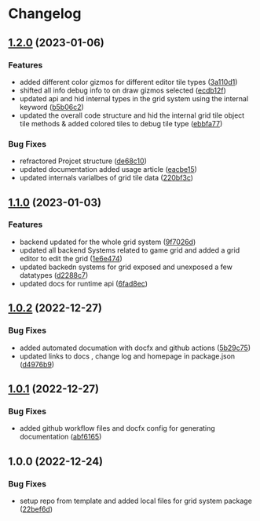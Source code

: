 # Changelog

## [1.2.0](https://github.com/EyeRunnMan-GameDev-Portfolio/com.eyerunnman.gridsystem/compare/v1.1.0...v1.2.0) (2023-01-06)


### Features

* added different color gizmos for different editor tile types ([3a110d1](https://github.com/EyeRunnMan-GameDev-Portfolio/com.eyerunnman.gridsystem/commit/3a110d1f11a6348f9175910ff587a151e92dd2fc))
* shifted all info  debug info to on draw gizmos selected ([ecdb12f](https://github.com/EyeRunnMan-GameDev-Portfolio/com.eyerunnman.gridsystem/commit/ecdb12f22ef12dc3e6117ceb001458364f0965dd))
* updated api and hid internal types in the grid system using the internal keyword ([b5b06c2](https://github.com/EyeRunnMan-GameDev-Portfolio/com.eyerunnman.gridsystem/commit/b5b06c264c345b628be5af9ca358138de06171d6))
* updated the overall code structure and hid the internal grid tile object tile methods &  added colored tiles to debug tile type ([ebbfa77](https://github.com/EyeRunnMan-GameDev-Portfolio/com.eyerunnman.gridsystem/commit/ebbfa773f2c7fa6ff4b8a5a82411a5dcb166b314))


### Bug Fixes

* refractored Projcet structure ([de68c10](https://github.com/EyeRunnMan-GameDev-Portfolio/com.eyerunnman.gridsystem/commit/de68c10c4fe5d9e98f7140f3ac46230374fd1c74))
* updated documentation added usage article ([eacbe15](https://github.com/EyeRunnMan-GameDev-Portfolio/com.eyerunnman.gridsystem/commit/eacbe15fb53de409c43ea84bc7b52ee56985f035))
* updated internals varialbes of grid tile data ([220bf3c](https://github.com/EyeRunnMan-GameDev-Portfolio/com.eyerunnman.gridsystem/commit/220bf3ce927ee542aff814cee8d325f11253bbe5))

## [1.1.0](https://github.com/EyeRunnMan-GameDev-Portfolio/com.eyerunnman.gridsystem/compare/v1.0.2...v1.1.0) (2023-01-03)


### Features

* backend updated for the whole grid system ([9f7026d](https://github.com/EyeRunnMan-GameDev-Portfolio/com.eyerunnman.gridsystem/commit/9f7026d117ab8d3592db69d5ce431d95dd78f0f3))
* updated all backend Systems related to game grid and added a grid editor to edit the grid ([1e6e474](https://github.com/EyeRunnMan-GameDev-Portfolio/com.eyerunnman.gridsystem/commit/1e6e474a0c28c4313acf849160663aba16dac6cd))
* updated backedn systems for grid exposed and unexposed a few datatypes ([d2288c7](https://github.com/EyeRunnMan-GameDev-Portfolio/com.eyerunnman.gridsystem/commit/d2288c7cace1e3e1a75d33dd60944582b75a9218))
* updated docs for runtime api ([6fad8ec](https://github.com/EyeRunnMan-GameDev-Portfolio/com.eyerunnman.gridsystem/commit/6fad8ecad3179bf9544098881e033e0239f9fae9))

## [1.0.2](https://github.com/EyeRunnMan-GameDev-Portfolio/com.eyerunnman.gridsystem/compare/v1.0.1...v1.0.2) (2022-12-27)


### Bug Fixes

* added automated documation with docfx and github actions ([5b29c75](https://github.com/EyeRunnMan-GameDev-Portfolio/com.eyerunnman.gridsystem/commit/5b29c751f78451982d8c2102397e4268133daf40))
* updated links to docs , change log and homepage in package.json ([d4976b9](https://github.com/EyeRunnMan-GameDev-Portfolio/com.eyerunnman.gridsystem/commit/d4976b991fc99b7418e17fa5ec29e58cff8632d3))

## [1.0.1](https://github.com/EyeRunnMan-GameDev-Portfolio/com.eyerunnman.gridsystem/compare/v1.0.0...v1.0.1) (2022-12-27)


### Bug Fixes

* added github workflow files and docfx config for generating documentation ([abf6165](https://github.com/EyeRunnMan-GameDev-Portfolio/com.eyerunnman.gridsystem/commit/abf61654d185d09c0616aec8e7569ed17a9e62a0))

## 1.0.0 (2022-12-24)


### Bug Fixes

* setup repo from template and added local files for grid system package ([22bef6d](https://github.com/EyeRunnMan-GameDev-Portfolio/com.eyerunnman.gridsystem/commit/22bef6d45a3e2003505d846921fa09c4560644f1))
